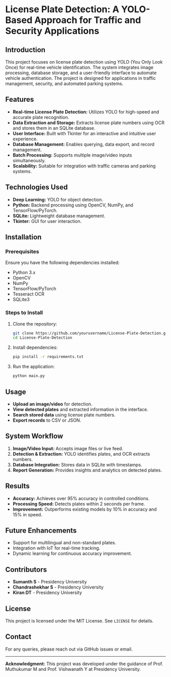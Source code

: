 # License Plate Detection: A YOLO-Based Approach for Traffic and Security Applications

## Introduction
This project focuses on license plate detection using YOLO (You Only Look Once) for real-time vehicle identification. The system integrates image processing, database storage, and a user-friendly interface to automate vehicle authentication. The project is designed for applications in traffic management, security, and automated parking systems.

## Features
- **Real-time License Plate Detection:** Utilizes YOLO for high-speed and accurate plate recognition.
- **Data Extraction and Storage:** Extracts license plate numbers using OCR and stores them in an SQLite database.
- **User Interface:** Built with Tkinter for an interactive and intuitive user experience.
- **Database Management:** Enables querying, data export, and record management.
- **Batch Processing:** Supports multiple image/video inputs simultaneously.
- **Scalability:** Suitable for integration with traffic cameras and parking systems.

## Technologies Used
- **Deep Learning:** YOLO for object detection.
- **Python:** Backend processing using OpenCV, NumPy, and TensorFlow/PyTorch.
- **SQLite:** Lightweight database management.
- **Tkinter:** GUI for user interaction.

## Installation
### Prerequisites
Ensure you have the following dependencies installed:
- Python 3.x
- OpenCV
- NumPy
- TensorFlow/PyTorch
- Tesseract OCR
- SQLite3

### Steps to Install
1. Clone the repository:
   ```sh
   git clone https://github.com/yourusername/License-Plate-Detection.git
   cd License-Plate-Detection
   ```
2. Install dependencies:
   ```sh
   pip install -r requirements.txt
   ```
3. Run the application:
   ```sh
   python main.py
   ```

## Usage
- **Upload an image/video** for detection.
- **View detected plates** and extracted information in the interface.
- **Search stored data** using license plate numbers.
- **Export records** to CSV or JSON.

## System Workflow
1. **Image/Video Input:** Accepts image files or live feed.
2. **Detection & Extraction:** YOLO identifies plates, and OCR extracts numbers.
3. **Database Integration:** Stores data in SQLite with timestamps.
4. **Report Generation:** Provides insights and analytics on detected plates.

## Results
- **Accuracy:** Achieves over 95% accuracy in controlled conditions.
- **Processing Speed:** Detects plates within 2 seconds per frame.
- **Improvement:** Outperforms existing models by 10% in accuracy and 15% in speed.

## Future Enhancements
- Support for multilingual and non-standard plates.
- Integration with IoT for real-time tracking.
- Dynamic learning for continuous accuracy improvement.

## Contributors
- **Sumanth S** - Presidency University
- **Chandrashekhar S** - Presidency University
- **Kiran DT** - Presidency University

## License
This project is licensed under the MIT License. See `LICENSE` for details.

## Contact
For any queries, please reach out via GitHub issues or email.

---
**Acknowledgment:** This project was developed under the guidance of Prof. Muthukumar M and Prof. Vishwanath Y at Presidency University.
